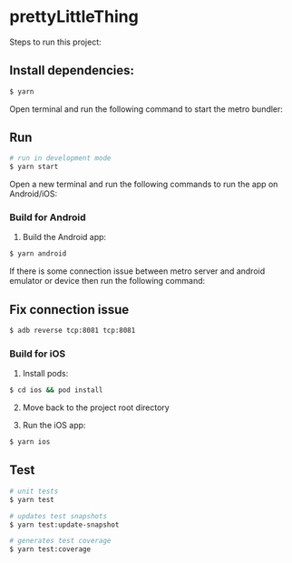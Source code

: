 # prettyLittleThing

Steps to run this project:

## Install dependencies:

```bash
$ yarn
```

Open terminal and run the following command to start the metro bundler:

## Run

```bash
# run in development mode
$ yarn start
```

Open a new terminal and run the following commands to run the app on Android/iOS:

### Build for Android

1. Build the Android app:

```bash
$ yarn android
```

If there is some connection issue between metro server and android emulator or device
then run the following command:

## Fix connection issue

```bash
$ adb reverse tcp:8081 tcp:8081
```

### Build for iOS

1. Install pods:

```bash
$ cd ios && pod install
```

2. Move back to the project root directory

3. Run the iOS app:

```bash
$ yarn ios
```

## Test

```bash
# unit tests
$ yarn test

# updates test snapshots
$ yarn test:update-snapshot

# generates test coverage
$ yarn test:coverage
```
